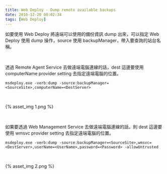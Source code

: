 ```yaml
---
title: Web Deploy - Dump remote available backups
date: 2016-12-20 00:02:34
tags: [Web Deploy]
---
```


如要使用 Web Deploy 將遠端可以使用的備份資訊 dump 出來，可以指定 Web Deploy 使用 dump 操作，source 使用 backupManager，帶入要查詢的站台名稱。

<!-- More -->

<br/>

透過 Remote Agent Service 去做遠端電腦連線的話，dest 這邊要使用 computerName provider setting 去指定遠端電腦的位置。  

    msdeploy.exe -verb:dump -source:backupManager=<SourceSite>,computerName=<DestServer>

<br/>


{% asset_img 1.png %}

<br/>


如果要透過 Web Management Service 去做遠端電腦連線的話，則 dest 這邊要使用 wmsvc provider setting 去指定遠端電腦的位置。  

    msdeploy.exe -verb:dump -source:backupManager=<SourceSite>,wmsvc=<DestServer>,userName=<UserName>,password=<Password> -allowUntrusted


<br/>


{% asset_img 2.png %}

<br/>